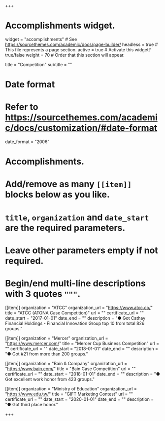 +++
# Accomplishments widget.
widget = "accomplishments"  # See https://sourcethemes.com/academic/docs/page-builder/
headless = true  # This file represents a page section.
active = true  # Activate this widget? true/false
weight = 70  # Order that this section will appear.

title = "Competition"
subtitle = ""

# Date format
#   Refer to https://sourcethemes.com/academic/docs/customization/#date-format
date_format = "2006"

# Accomplishments.
#   Add/remove as many `[[item]]` blocks below as you like.
#   `title`, `organization` and `date_start` are the required parameters.
#   Leave other parameters empty if not required.
#   Begin/end multi-line descriptions with 3 quotes `"""`.

[[item]]
  organization = "ATCC"
  organization_url = "https://www.atcc.co/"
  title = "ATCC (ATONA Case Competition)"
  url = ""
  certificate_url = ""
  date_start = "2017-01-01"
  date_end = ""
  description = "● Got Cathay Financial Holdings - Financial Innovation Group top 10 from total 826 groups."

[[item]]
  organization = "Mercer"
  organization_url = "https://www.mercer.com/"
  title = "Mercer Cup Business Competition"
  url = ""
  certificate_url = ""
  date_start = "2018-01-01"
  date_end = ""
  description = "● Got #21 from more than 200 groups."
  
[[item]]
  organization = "Bain & Company"
  organization_url = "https://www.bain.com/"
  title = "Bain Case Competition"
  url = ""
  certificate_url = ""
  date_start = "2018-01-01"
  date_end = ""
  description = "● Got excellent work honor from 423 groups."
  
[[item]]
  organization = "Ministry of Education"
  organization_url = "https://www.edu.tw/"
  title = "GIFT Marketing Contest"
  url = ""
  certificate_url = ""
  date_start = "2020-01-01"
  date_end = ""
  description = "● Got third place honor."

+++

